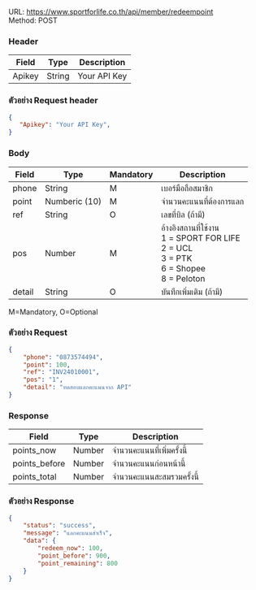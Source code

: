 URL: https://www.sportforlife.co.th/api/member/redeempoint <br>
Method: POST <br> 

### Header
| Field         | Type          | Description  |
| ------------- |---------------| -------------|
| Apikey        | String        | Your API Key |

### ตัวอย่าง Request header
```json
{
   "Apikey": "Your API Key",
}
```

### Body
| Field         | Type            | Mandatory     |Description           |
| ------------- |-----------------| ------------|------------------------|
| phone         | String          | M           | เบอร์มือถือสมาชิก           |
| point        | Numberic (10)    | M           | จำนวนคะแนนที่ต้องการแลก    |
| ref           | String          | O           | เลขที่บิล (ถ้ามี)           |
| pos           | Number          | M           | อ้างอิงสถานที่ใช้งาน <br>1 = SPORT FOR LIFE<br>2 = UCL<br>3 = PTK<br>6 = Shopee<br>8 = Peloton      |
| detail        | String          | O           | บันทึกเพิ่มเติม (ถ้ามี)       |

M=Mandatory, O=Optional

### ตัวอย่าง Request
```json
{
    "phone": "0873574494",
    "point": 100,
    "ref": "INV24010001",
    "pos": "1",
    "detail": "ทดสอบแลกคะแนนจาก API"
}
```

### Response
| Field            | Type          | Description             |
| -----------------|---------------| ------------------------|
| points_now       | Number        | จำนวนคะแนนที่เพิ่มครั้งนี้      |
| points_before    | Number        | จำนวนคะแนนก่อนหน้านี้      |
| points_total     | Number        | จำนวนคะแนนสะสมรวมครั้งนี้   |


### ตัวอย่าง Response
```json
{
    "status": "success",
    "message": "แลกคะแนนสำเร็จ",
    "data": {
        "redeem_now": 100,
        "point_before": 900,
        "point_remaining": 800
    }
}
```

